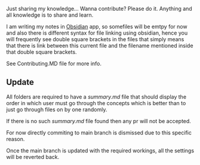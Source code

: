 Just sharing my knowledge... Wanna contribute? Please do it. Anything and all knowledge is to share and learn.

 I am writing my notes in [Obsidian](https://obsidian.md/) app, so somefiles will be emtpy for now and also there is different syntax for file linking using obsidian, hence you will frequently see double square brackets in the files that simply means that there is link between this current file and the filename mentioned inside that double square brackets.


See Contributing.MD file for more info.

## Update
All folders are required to have a _summary.md_ file that should display the order in which user must go through the concepts which is better than to just go through files on by one randomly.

If there is no such _summary.md_ file found then any pr will not be accepted.

For now directly commiting to main branch is dismissed due to this specific reason.

Once the main branch is updated with the required workings, all the settings will be reverted back.
